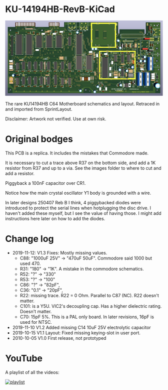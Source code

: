 # KU-14194HB-RevB-KiCad

![3D render](Screenshot%20from%202019-10-06%2000-12-34.png?raw=true "Title")

The rare KU14194HB C64 Motherboard schematics and layout. Retraced in and imported from SprintLayout.

Disclaimer: Artwork not verified. Use at own risk.

# Original bodges

This PCB is a replica. It includes the mistakes that Commodore made.

It is necessary to cut a trace above R37 on the bottom side, and add a 1K resistor from R37 and up to a via.
See the images folder to where to cut and add a resistor.

Piggyback a 100nF capacitor over CR1.

Notice how the main crystal oscillator Y1 body is grounded with a wire.

In later designs 250407 Reb B I think, 4 piggybacked diodes were introduced to protect the serial lines when hotplugging the disc drive.
I haven't added these myself, but I see the value of having those. I might add instructions here later on how to add the diodes.

# Change log

- 2019-11-12: V1.3 Fixes: Mostly missing values.
  - C88: "1000uF 25V" -> "470uF 50uF". Commodore said 1000 but used 470.
  - R31: "180" -> "1K". A mistake in the commodore schematics.
  - R52: "?" -> "330"
  - R53: "?" -> "100"
  - C86: "?" -> "82pF",
  - C36: "0.1" -> "20pF",
  - R22: missing trace. R22 = 0 Ohm. Parallel to C87 (NC). R22 doesn't matter.
  - C101: is a Y5U. VIC2's decoupling cap. Has a higher dielectric rating. Doesn't matter.
  - C70: 15pF 5%. This is a PAL only board. In later revisions, 16pF is used for NTSC.
 - 2019-11-10 V1.2 Added missing C14 10uF 25V electrolytic capacitor
- 2019-10-15 V1.1 Layout: Fixed missing keying-slot in user port.
- 2010-10-05 V1.0 First release, not prototyped

# YouTube
A playlist of all the videos:

[![playlist ](https://img.youtube.com/vi/iNxOm7G6efA/0.jpg)](
https://www.youtube.com/watch?v=iNxOm7G6efA&list=PLtQOf_JULmrTGLZCElGG_T1a01JSDP0CP)
